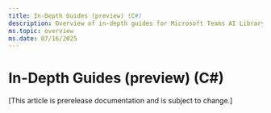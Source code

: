 ```yaml
---
title: In-Depth Guides (preview) (C#)
description: Overview of in-depth guides for Microsoft Teams AI Library for C#.
ms.topic: overview
ms.date: 07/16/2025
---
```


# In-Depth Guides (preview) (C#)

[This article is prerelease documentation and is subject to change.]